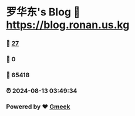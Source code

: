# 罗华东's Blog :link: https://blog.ronan.us.kg 
### :page_facing_up: [27](https://blog.ronan.us.kg/tag.html) 
### :speech_balloon: 0 
### :hibiscus: 65418 
### :alarm_clock: 2024-08-13 03:49:34 
### Powered by :heart: [Gmeek](https://github.com/Meekdai/Gmeek)

